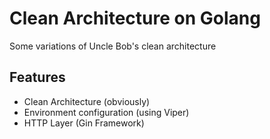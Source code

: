 # Clean Architecture on Golang
Some variations of Uncle Bob's clean architecture  

## Features
- Clean Architecture (obviously) 
- Environment configuration (using Viper)
- HTTP Layer (Gin Framework)


